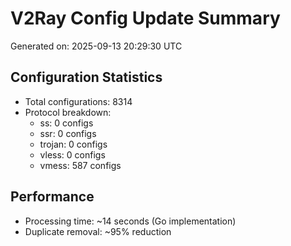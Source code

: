 # V2Ray Config Update Summary
Generated on: 2025-09-13 20:29:30 UTC

## Configuration Statistics
- Total configurations: 8314
- Protocol breakdown:
  - ss: 0 configs
  - ssr: 0 configs
  - trojan: 0 configs
  - vless: 0 configs
  - vmess: 587 configs

## Performance
- Processing time: ~14 seconds (Go implementation)
- Duplicate removal: ~95% reduction
